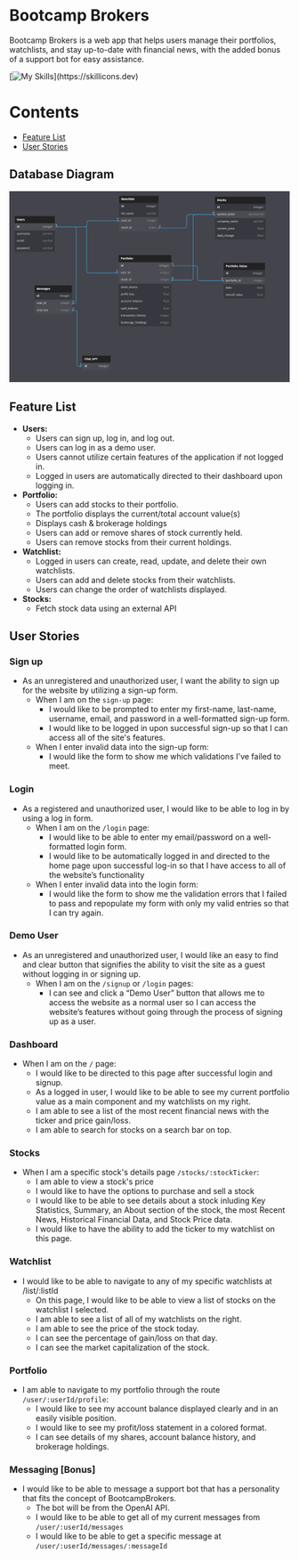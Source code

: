# Bootcamp Brokers

Bootcamp Brokers is a web app that helps users manage their portfolios, watchlists, and stay up-to-date with financial news, with the added bonus of a support bot for easy assistance.

[![My Skills](https://skillicons.dev/icons?i=react,redux,py,flask,js,html,css,)](https://skillicons.dev)

Contents
===
- [Feature List](#feature-list)
- [User Stories](#user-stories)

## Database Diagram
![database diagram](dbdiagram.png)

## Feature List
- **Users:**
  - Users can sign up, log in, and log out.
  - Users can log in as a demo user.
  - Users cannot utilize certain features of the application if not logged in.
  - Logged in users are automatically directed to their dashboard upon logging in.
- **Portfolio:**
  - Users can add stocks to their portfolio.
  - The portfolio displays the current/total account value(s)
  - Displays cash & brokerage holdings
  - Users can add or remove shares of stock currently held.
  - Users can remove stocks from their current holdings.
- **Watchlist:**
  - Logged in users can create, read, update, and delete their own watchlists.
  - Users can add and delete stocks from their watchlists.
  - Users can change the order of watchlists displayed.
- **Stocks:**
  - Fetch stock data using an external API

## User Stories

### Sign up
- As an unregistered and unauthorized user, I want the ability to sign up for the website by utilizing a sign-up form.
  - When I am on the `sign-up` page:
    - I would like to be prompted to enter my first-name, last-name, username, email, and password in a well-formatted sign-up form.
    - I would like to be logged in upon successful sign-up so that I can access all of the site's features.
  - When I enter invalid data into the sign-up form:
    - I would like the form to show me which validations I've failed to meet.

### Login
- As a registered and unauthorized user, I would like to be able to log in by using a log in form.
  - When I am on the `/login` page:
    - I would like to be able to enter my email/password on a well-formatted login form.
    - I would like to be automatically logged in and directed to the home page upon successful log-in so that I have access to all of the website’s functionality
  - When I enter invalid data into the login form:
    - I would like the form to show me the validation errors that I failed to pass and repopulate my form with only my valid entries so that I can try again.

### Demo User
- As an unregistered and unauthorized user, I would like an easy to find and clear button that signifies the ability to visit the site as a guest without logging in or signing up.
  - When I am on the `/signup` or `/login` pages:
    - I can see and click a “Demo User” button that allows me to access the website as a normal user so I can access the website’s features without going through the process of signing up as a user.

### Dashboard
- When I am on the `/` page:
  - I would like to be directed to this page after successful login and signup.
  - As a logged in user, I would like to be able to see my current portfolio value as a main component and my watchlists on my right.
  - I am able to see a list of the most recent financial news with the ticker and price gain/loss.
  - I am able to search for stocks on a search bar on top.

### Stocks
- When I am a specific stock's details page `/stocks/:stockTicker`:
  - I am able to view a stock's price
  - I would like to have the options to purchase and sell a stock
  - I would like to be able to see details about a stock inluding Key Statistics, Summary, an About section of the stock, the most Recent News, Historical Financial Data, and Stock Price data.
  - I would like to have the ability to add the ticker to my watchlist on this page.

### Watchlist
- I would like to be able to navigate to any of my specific watchlists at /list/:listId
  - On this page, I would like to be able to view a list of stocks on the watchlist I selected.
  - I am able to see a list of all of my watchlists on the right.
  - I am able to see the price of the stock today.
  - I can see the percentage of gain/loss on that day.
  - I can see the market capitalization of the stock.

### Portfolio
- I am able to navigate to my portfolio through the route `/user/:userId/profile`:
  - I would like to see my account balance displayed clearly and in an easily visible position.
  - I would like to see my profit/loss statement in a colored format.
  - I can see details of my shares, account balance history, and brokerage holdings.

### Messaging [Bonus]
- I would like to be able to message a support bot that has a personality that fits the concept of BootcampBrokers.
  - The bot will be from the OpenAI API.
  - I would like to be able to get all of my current messages from `/user/:userId/messages`
  - I would like to be able to get a specific message at `/user/:userId/messages/:messageId`
